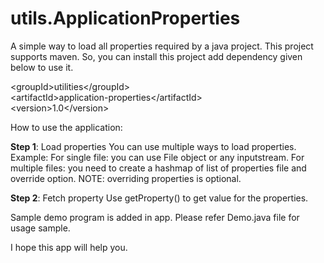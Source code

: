 # utils.ApplicationProperties
A simple way to load all properties required by a java project. This project supports maven. So, you can install this project add dependency given below to use it.

\<groupId>utilities\</groupId> <br>
\<artifactId>application-properties\</artifactId> <br>
\<version>1.0\</version> <br>

How to use the application:

<b>Step 1</b>: Load properties
You can use multiple ways to load properties. Example:
For single file: you can use File object or any inputstream.
For multiple files: you need to create a hashmap of list of properties file and override option.
NOTE: overriding properties is optional.

<b>Step 2</b>: Fetch property
Use getProperty() to get value for the properties.

Sample demo program is added in app. Please refer Demo.java file for usage sample.

I hope this app will help you.
